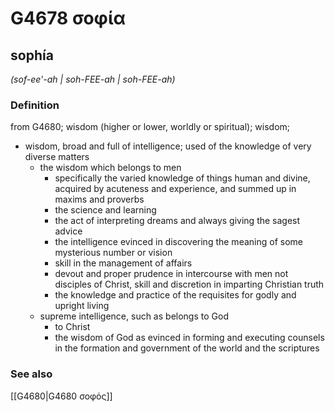 # G4678 σοφία

## sophía

_(sof-ee'-ah | soh-FEE-ah | soh-FEE-ah)_

### Definition

from G4680; wisdom (higher or lower, worldly or spiritual); wisdom; 

- wisdom, broad and full of intelligence; used of the knowledge of very diverse matters
  - the wisdom which belongs to men
    - specifically the varied knowledge of things human and divine, acquired by acuteness and experience, and summed up in maxims and proverbs
    - the science and learning
    - the act of interpreting dreams and always giving the sagest advice
    - the intelligence evinced in discovering the meaning of some mysterious number or vision
    - skill in the management of affairs
    - devout and proper prudence in intercourse with men not disciples of Christ, skill and discretion in imparting Christian truth
    - the knowledge and practice of the requisites for godly and upright living
  - supreme intelligence, such as belongs to God
    - to Christ
    - the wisdom of God as evinced in forming and executing counsels in the formation and government of the world and the scriptures

### See also

[[G4680|G4680 σοφός]]
